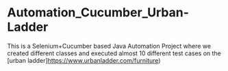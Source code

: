 # Automation_Cucumber_Urban-Ladder

This is a Selenium+Cucumber based Java Automation Project where we created different classes and executed almost 10 different test cases on the [urban ladder]https://www.urbanladder.com/furniture)
